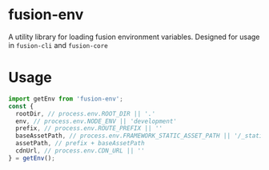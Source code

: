 # fusion-env

A utility library for loading fusion environment variables. Designed for usage in `fusion-cli` and `fusion-core`

# Usage

```js
import getEnv from 'fusion-env';
const {
  rootDir, // process.env.ROOT_DIR || '.'
  env, // process.env.NODE_ENV || 'development'
  prefix, // process.env.ROUTE_PREFIX || ''
  baseAssetPath, // process.env.FRAMEWORK_STATIC_ASSET_PATH || '/_static'
  assetPath, // prefix + baseAssetPath
  cdnUrl, // process.env.CDN_URL || ''
} = getEnv();
```

